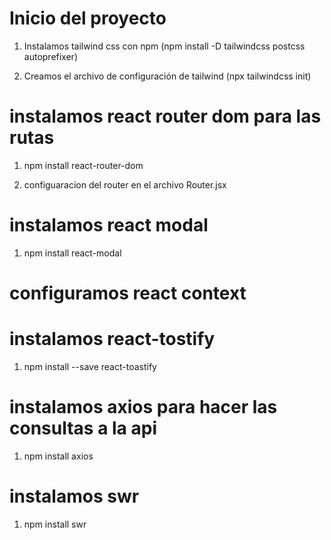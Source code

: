 # Inicio del proyecto

1. Instalamos tailwind css con npm (npm install -D tailwindcss postcss autoprefixer)

2. Creamos el archivo de configuración de tailwind (npx tailwindcss init)

# instalamos react router dom para las rutas

1. npm install react-router-dom

2. configuaracion del router en el archivo Router.jsx

# instalamos react modal

1. npm install react-modal

# configuramos react context

# instalamos react-tostify

1. npm install --save react-toastify

# instalamos axios para hacer las consultas a la api

1. npm install axios

# instalamos swr

1. npm install swr
